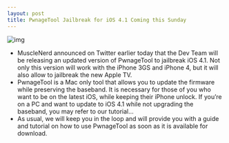```yaml
---
layout: post
title: PwnageTool Jailbreak for iOS 4.1 Coming this Sunday
---
```

![img](http://media.idownloadblog.com/wp-content/uploads/2010/10/PwnageTool-Jailbreak-4.1-this-Sunday.png)
* MuscleNerd announced on Twitter earlier today that the Dev Team will be releasing an updated version of PwnageTool to jailbreak iOS 4.1. Not only this version will work with the iPhone 3GS and iPhone 4, but it will also allow to jailbreak the new Apple TV.
* PwnageTool is a Mac only tool that allows you to update the firmware while preserving the baseband. It is necessary for those of you who want to be on the latest iOS, while keeping their iPhone unlock. If you’re on a PC and want to update to iOS 4.1 while not upgrading the baseband, you may refer to our tutorial…
* As usual, we will keep you in the loop and will provide you with a guide and tutorial on how to use PwnageTool as soon as it is available for download.

